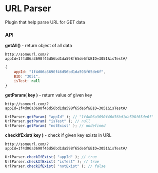 # URL Parser #

Plugin that help parse URL for GET data

### API ###

**getAll()** - return object of all data
```
http://someurl.com/?appId=1f4d06a3690f46d56bd1da598f65de6f&BID=3051&isTest#/
```
```javascript
{
	appId: "1f4d06a3690f46d56bd1da598f65de6f",
	BID: "3051",
	isTest: null
}
```

**getParam( key )** - return value of given key
```
http://someurl.com/?appId=1f4d06a3690f46d56bd1da598f65de6f&BID=3051&isTest#/
```
```javascript
UrlParser.getParam( "appId" ); // "1f4d06a3690f46d56bd1da598f65de6f"
UrlParser.getParam( "isTest" ); // null
UrlParser.getParam( "notExist" ); // undefined
```

**checkIfExist( key )** - check if given key exists in URL
```
http://someurl.com/?appId=1f4d06a3690f46d56bd1da598f65de6f&BID=3051&isTest#/
```
```javascript
UrlParser.checkIfExist( "appId" ); // true
UrlParser.checkIfExist( "isTest" ); // true
UrlParser.checkIfExist( "notExist" ); // false
```